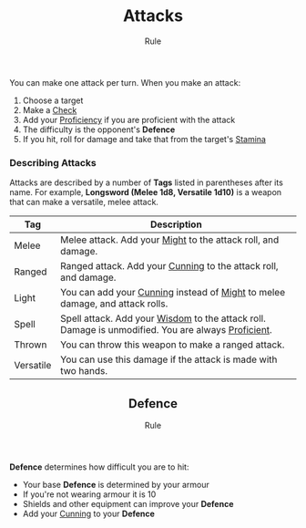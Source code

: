 <header>

# Attacks

<p class="subheading">Rule</p>

</header>

You can make one attack per turn. When you make an attack:

 1. Choose a target
 2. Make a [Check](pages/rules/rolling/checks.md)
 3. Add your [Proficiency](pages/rules/proficiency.md) if you are proficient with the attack
 4. The difficulty is the opponent's **Defence**
 5. If you hit, roll for damage and take that from the target's [Stamina](pages/combat/stamina)

### Describing Attacks

Attacks are described by a number of **Tags** listed in parentheses after its name. For example, **Longsword (Melee 1d8, Versatile 1d10)** is a weapon that can make a versatile, melee attack.

| Tag       | Description |
| --------- | - |
| Melee     | Melee attack. Add your [Might](pages/characters/attributes.md?id=might) to the attack roll, and damage.
| Ranged    | Ranged attack. Add your [Cunning](pages/characters/attributes.md?id=cunning) to the attack roll, and damage.
| Light     | You can add your [Cunning](pages/characters/attributes.md?id=cunning) instead of [Might](pages/characters/attributes.md?id=might) to melee damage, and attack rolls.
| Spell     | Spell attack. Add your [Wisdom](pages/characters/attributes.md?id=wisdom) to the attack roll. Damage is unmodified. You are always [Proficient](pages/rules/proficiency.md).
| Thrown    | You can throw this weapon to make a ranged attack.
| Versatile | You can use this damage if the attack is made with two hands.

<header>

## Defence

<p class="subheading">Rule</p>

</header>

**Defence** determines how difficult you are to hit:

 + Your base **Defence** is determined by your armour
 + If you're not wearing armour it is 10
 + Shields and other equipment can improve your **Defence**
 + Add your [Cunning](pages/characters/attributes.md?id=cunning) to your **Defence**
